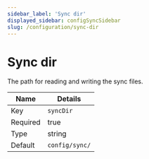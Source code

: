 ```yaml
---
sidebar_label: 'Sync dir'
displayed_sidebar: configSyncSidebar
slug: /configuration/sync-dir
---
```


# Sync dir

The path for reading and writing the sync files.

| Name | Details |
| ---- | ------- |
| Key | `syncDir` |
| Required | true |
| Type | string |
| Default | `config/sync/` |
